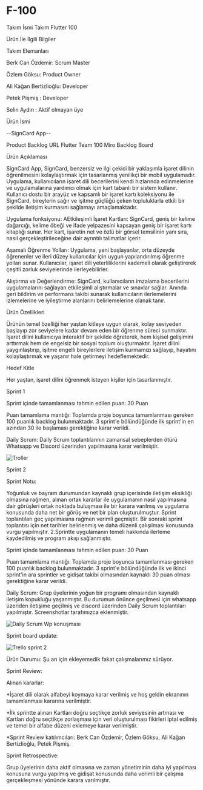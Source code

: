 # F-100
Takım İsmi
Takım Flutter 100

Ürün İle İlgili Bilgiler


Takım Elemanları

Berk Can Özdemir: Scrum Master

Özlem Göksu: Product Owner

Ali Kağan Bertizlioğlu: Developer

Petek Pişmiş : Developer

Selin Aydın : Aktif olmayan üye



Ürün İsmi

--SignCard App--

Product Backlog URL
Flutter Team 100 Miro Backlog Board


Ürün Açıklaması

SignCard App, SignCard, benzersiz ve ilgi çekici bir yaklaşımla işaret dilinin öğrenilmesini kolaylaştırmak için tasarlanmış yenilikçi bir mobil uygulamadır. Uygulama, kullanıcıların işaret dili becerilerini kendi hızlarında edinmelerine ve uygulamalarına yardımcı olmak için kart tabanlı bir sistem kullanır. Kullanıcı dostu bir arayüz ve kapsamlı bir işaret kartı koleksiyonu ile SignCard, bireylerin sağır ve işitme güçlüğü çeken topluluklarla etkili bir şekilde iletişim kurmasını sağlamayı amaçlamaktadır.

Uygulama fonksiyonu: AEtkileşimli İşaret Kartları: SignCard, geniş bir kelime dağarcığı, kelime öbeği ve ifade yelpazesini kapsayan geniş bir işaret kartı kitaplığı sunar. Her kart, işaretin net ve özlü bir görsel temsilinin yanı sıra, nasıl gerçekleştirileceğine dair ayrıntılı talimatlar içerir.

Aşamalı Öğrenme Yolları: Uygulama, yeni başlayanlar, orta düzeyde öğrenenler ve ileri düzey kullanıcılar için uygun yapılandırılmış öğrenme yolları sunar. Kullanıcılar, işaret dili yeterliliklerini kademeli olarak geliştirerek çeşitli zorluk seviyelerinde ilerleyebilirler.

Alıştırma ve Değerlendirme: SignCard, kullanıcıların imzalama becerilerini uygulamalarını sağlayan etkileşimli alıştırmalar ve sınavlar sağlar. Anında geri bildirim ve performans takibi sunarak kullanıcıların ilerlemelerini izlemelerine ve iyileştirme alanlarını belirlemelerine olanak tanır.


Ürün Özellikleri

Ürünün temel özelliği her yaştan kitleye uygun olarak, kolay seviyeden başlayıp zor seviyelere kadar devam eden bir öğrenme süreci sunmaktır. İşaret dilini kullanıcıya interaktif bir şekilde öğreterek, hem kişisel gelişimini arttırmak hem de engelsiz bir sosyal toplum oluşturmaktır. İşaret dilini yaygınlaştırıp, işitme engelli bireylerlere iletişim kurmamızı sağlayıp, hayatını kolaylaştırmak ve yaşanır hale getirmeyi hedeflemektedir.

Hedef Kitle

Her yaştan, işaret dilini öğrenmek isteyen kişiler için tasarlanmıştır.

Sprint 1

Sprint içinde tamamlanması tahmin edilen puan: 30 Puan

Puan tamamlama mantığı: Toplamda proje boyunca tamamlanması gereken 100 puanlık backlog bulunmaktadır. 3 sprint'e bölündüğünde ilk sprint'in en azından 30 ile başlaması gerektiğine karar verildi.

Daily Scrum: Daily Scrum toplantılarının zamansal sebeplerden ötürü Whatsapp ve Discord üzerinden yapılmasına karar verilmiştir. 

![Troller](https://github.com/F-100Project2023/F-100/assets/136380379/7e6d9999-6c25-4774-98c4-4d7a842a0fe4)



Sprint 2

Sprint Notu: 

Yoğunluk ve bayram durumundan kaynaklı grup içerisinde iletişim eksikliği olmasına rağmen, alınan ortak kararlar ile uygulamanın nasıl yapılmasına dair görüşleri ortak noktada buluşması ile bir karara varılmış ve uygulama konusunda daha net bir görüş ve net bir plan oluşturulmuştur. Sprint toplantıları geç yapılmasına rağmen verimli geçmiştir. Bir sonraki sprint toplantısı için net tarihler belirlenmiş ve daha düzenli çalışılması konusunda vurgu yapılmıştır. 2.Sprintte uygulamanın temeli hakkında ilerleme kaydedilmiş ve program akışı sağlanmıştır.

Sprint içinde tamamlanması tahmin edilen puan: 30 Puan

Puan tamamlama mantığı: 
Toplamda proje boyunca tamamlanması gereken 100 puanlık backlog bulunmaktadır. 3 sprint'e bölündüğünde ilk ve ikinci sprint'in ara sprintler ve gidişat takibi olmasından kaynaklı 30 puan olması gerektiğine karar verildi.

Daily Scrum:
Grup üyelerinin yoğun bir programı olmasından kaynaklı iletişim kopukluğu yaşanmıştır. Bu durumun önünce geçilmesi için whatsapp üzeriden iletişime geçilmiş ve discord üzerinden Daily Scrum toplantıları yapılmıştır. Screenshotlar tarafımızca eklenmiştir.

![Daily Scrum Wp konuşması](https://github.com/F-100Project2023/F-100/assets/136380379/7d7fb9bb-125d-479d-87c1-49e07b7b1abf)


Sprint board update:

![Trello sprint 2](https://github.com/F-100Project2023/F-100/assets/136380379/921c8808-932d-45f2-962e-ed15547470bc)


Ürün Durumu: Şu an için ekleyemedik fakat çalışmalarımız sürüyor.

Sprint Review: 

Alınan kararlar: 

*İşaret dili olarak alfabeyi koymaya karar verilmiş ve hoş geldin ekranının tamamlanması kararına verilmiştir. 

*İlk sprintte alınan Kartları doğru seçtikçe zorluk seviyesinin artması ve Kartları doğru seçtikçe zorlaşması için veri oluşturulması fikirleri iptal edilmiş ve temel bir alfabe düzeni eklemeye karar verilmiştir. 

*Sprint Review katılımcıları: Berk Can Özdemir, Özlem Göksu, Ali Kağan Bertizlioğlu, Petek Pişmiş.

Sprint Retrospective:

Grup üyelerinin daha aktif olmasına ve zaman yönetiminin daha iyi yapılması konusuna vurgu yapılmış ve gidişat konusunda daha verimli bir çalışma gerçekleşmesi yönünde karara varılmıştır.
